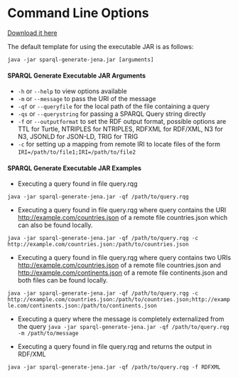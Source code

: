 # Command Line Options

 
[Download it here](sparql-generate-jena.jar)

The default template for using the executable JAR is as follows:

```
java -jar sparql-generate-jena.jar [arguments]
```

#### SPARQL Generate Executable JAR Arguments

* `-h` or `--help` to view options available
* `-m` or `--message` to pass the URI of the message
* `-qf` or `--queryfile` for the local path of the file containing a query
* `-qs` or `--querystring` for passing a SPARQL Query string directly 
* `-f` or `--outputformat` to set the RDF output format, possible options are TTL for Turtle, NTRIPLES for NTRIPLES, RDFXML for RDF/XML, N3 for N3, JSONLD for JSON-LD, TRIG for TRIG
* `-c` for setting up a mapping from remote IRI to locate files of the form `IRI=/path/to/file1;IRI=/path/to/file2`

#### SPARQL Generate Executable JAR Examples

* Executing a query found in file query.rqg

`java -jar sparql-generate-jena.jar -qf /path/to/query.rqg `

* Executing a query found in file query.rqg where query contains the URI http://example.com/countries.json of a remote file countries.json which can also be found locally.

`java -jar sparql-generate-jena.jar -qf /path/to/query.rqg -c http://example.com/countries.json:/path/to/countries.json`

* Executing a query found in file query.rqg where query contains two URIs http://example.com/countries.json of a remote file countries.json and http://example.com/continents.json of a remote file continents.json and both files can be found locally.

`java -jar sparql-generate-jena.jar -qf /path/to/query.rqg -c http://example.com/countries.json:/path/to/countries.json;http://example.com/continents.json:/path/to/continents.json`

* Executing a query where the message is completely externalized from the query
`java -jar sparql-generate-jena.jar -qf /path/to/query.rqg -m /path/to/message`


* Executing a query found in file query.rqg and returns the output in RDF/XML

`java -jar sparql-generate-jena.jar -qf /path/to/query.rqg -f RDFXML`